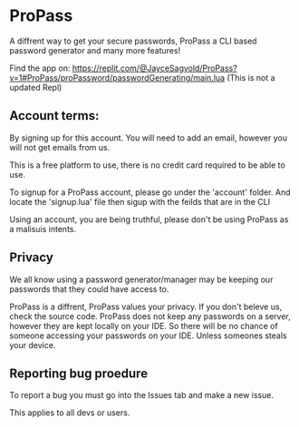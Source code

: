 # ProPass
A diffrent way to get your secure passwords, ProPass a CLI based password generator and many more features!

Find the app on:
https://replit.com/@JayceSagvold/ProPass?v=1#ProPass/proPassword/passwordGenerating/main.lua
(This is not a updated Repl)


## Account terms:

By signing up for this account. You will need to add an email, however you will not get emails from us. 

This is a free platform to use, there is no credit card required to be able to use.

To signup for a ProPass account, please go under the 'account' folder. And locate the 'signup.lua' file then sigup with the feilds that are in the CLI

Using an account, you are being truthful, please don't be using ProPass as a malisuis intents.

## Privacy

We all know using a password generator/manager may be keeping our passwords that they could have access to.

ProPass is a diffrent, ProPass values your privacy. If you don't beleve us, check the source code.
ProPass does not keep any passwords on a server, however they are kept locally on your IDE. So there will be no chance of someone accessing your passwords on your IDE. Unless someones steals your device.


## Reporting bug proedure

To report a bug you must go into the Issues tab and make a new issue.

This applies to all devs or users.
